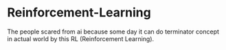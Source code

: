 # Reinforcement-Learning
The people scared from ai because some day it can do terminator concept in actual world by this RL (Reinforcement Learning).

